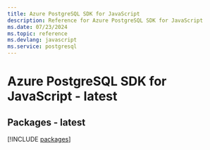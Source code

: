 ```yaml
---
title: Azure PostgreSQL SDK for JavaScript
description: Reference for Azure PostgreSQL SDK for JavaScript
ms.date: 07/23/2024
ms.topic: reference
ms.devlang: javascript
ms.service: postgresql
---
```

# Azure PostgreSQL SDK for JavaScript - latest
## Packages - latest
[!INCLUDE [packages](postgresql-index.md)]